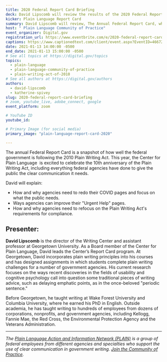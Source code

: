 ```yaml
---
title: 2020 Federal Report Card Briefing
deck: David Lipscomb will review the results of the 2020 Federal Report Card
kicker: Plain Language Report Card
summary: David Lipscomb will review, The Annual Federal Report Card, which is a snapshot of how well the federal government is following the 2010 Plain Writing Act.
host: " Plain Language Community of Practice"
event_organizer: Digital.gov
registration_url: https://www.eventbrite.com/e/2020-federal-report-card-briefing-tickets-133863767131
captions: https://www.captionedtext.com/client/event.aspx?EventID=4667204&CustomerID=321
date: 2021-01-13 14:00:00 -0500
end_date: 2021-01-13 15:00:00 -0500
# See all topics at https://digital.gov/topics
topics:
  - plain-language
  - plain-language-community-of-practice
  - plain-writing-act-of-2010
# See all authors at https://digital.gov/authors
authors:
  - david-lipscomb
  - katherine-spivey
slug: 2020-federal-report-card-briefing
# zoom, youtube_live, adobe_connect, google
event_platform: zoom

# YouTube ID
youtube_id: 

# Primary Image (for social media)
primary_image: "plain-language-report-card-2020"

---
```


The annual Federal Report Card is a snapshot of how well the federal government is following the 2010 Plain Writing Act. This year, the Center for Plain Language  is excited to celebrate the 10th anniversary of the Plain Writing Act, including everything federal agencies have done to give the public the clear communication it needs.

David will explain:

* How and why agencies need to redo their COVID pages and focus on what the public needs.
* Ways agencies can improve their "Urgent Help" pages.
* How and why agencies need to refocus on the Plain Writing Act's requirements for compliance.

## Presenter:

**David Lipscomb** is the director of the Writing Center and assistant professor at Georgetown University. As a Board member of the Center for Plain Language, David leads the Center’s Report Card program. At Georgetown, David incorporates plain writing principles into his courses and has designed assignments in which students complete plain writing challenges for a number of government agencies. His current research focuses on the ways recent discoveries in the fields of usability and cognitive psychology call into question some traditional pieces of writing advice, such as delaying emphatic points, as in the once-beloved "periodic sentence." 

Before Georgetown, he taught writing at Wake Forest University and Columbia University, where he earned his PhD in English. Outside academia, he has taught writing to hundreds of employees from dozens of corporations, nonprofits, and government agencies, including Kellogg, Fannie Mae, the Red Cross, the Environmental Protection Agency and the Veterans Administration.

---

*The [Plain Language Action and Information Network (PLAIN)](https://www.plainlanguage.gov/) is a group of federal employees from different agencies and specialties who support the use of clear communication in government writing. [Join the Community of Practice](https://digital.gov/communities/plain-language/).*
